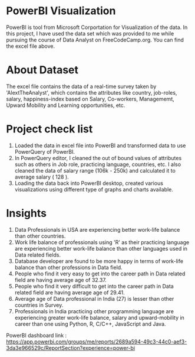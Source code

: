 # PowerBI Visualization
PowerBI is tool from Microsoft Corportation for Visualization of the data. In this project, I have used the data set which was provided to me while pursuing the course of Data Analyst on FreeCodeCamp.org.
You can find the excel file above.


# About Dataset
The excel file contains the data of a real-time survey taken by 'AlextTheAnalyst', which contains the attributes like country, job-roles, salary, happiness-index based on Salary, Co-workers, Managememt, Upward Mobility and Learning opportunities, etc.


# Project check list
1. Loaded the data in excel file into PowerBI and transformed data to use PowerQuery of PowerBI.
2. In PowerQuery editor, I cleaned the out of bound values of attributes such as others in Job role, practicing language, countries, etc. I also cleaned the data of salary range (106k - 250k) and calculated it to average salary ( 128 ).
3. Loading the data back into PowerBI desktop, created various visualizations using different type of graphs and charts available.


# Insights
1. Data Professionals in USA are experiencing better work-life balance than other countries.
2. Work life balance of professionals using 'R' as their practicing language are experiencing better work-life balance than other languages used in Data related fields.
3. Database developer are found to be more happy in terms of work-life balance than other professions in Data field.
4. People who find it very easy to get into the career path in Data related field are having average age of 32.37.
5. People who find it very difficult to get into the career path in Data related field are having average age of 29.41.
6. Average age of Data professional in India (27) is lesser than other countries in Survey.
7. Professionals in India practicing other programming language are experiencing greater work-life balance, salary and upward-mobility in career than one using Python, R, C/C++, JavaScript and Java.


PowerBI dashboard link : https://app.powerbi.com/groups/me/reports/2689a594-49c3-44c0-aef3-3da3e966529c/ReportSection?experience=power-bi
